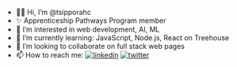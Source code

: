 - 👋🏾 Hi, I’m @tsipporahc
- ✨ Apprenticeship Pathways Program member
- 👀 I’m interested in web development, AI, ML
- 🌱 I’m currently learning: JavaScript, Node.js, React on Treehouse
- 💞️ I’m looking to collaborate on full stack web pages
- 📫 How to reach me: [![linkedin](https://img.shields.io/badge/linkedin-0A66C2?style=for-the-badge&logo=linkedin&logoColor=white)](https://www.linkedin.com/in/tsipporahc/) [![twitter](https://img.shields.io/badge/twitter-1DA1F2?style=for-the-badge&logo=twitter&logoColor=white)](https://twitter.com/tsipporahc)

<!---
tsipporahc/tsipporahc is a ✨ special ✨ repository because its `README.md` (this file) appears on your GitHub profile.
You can click the Preview link to take a look at your changes.
--->
